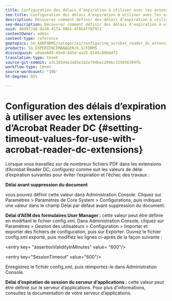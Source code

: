 ```yaml
---
title: Configuration des délais d’expiration à utiliser avec les extensions d’Acrobat Reader DC
seo-title: Configuration des délais d’expiration à utiliser avec les extensions d’Acrobat Reader DC
description: Découvrez comment définir des délais d’expiration à utiliser avec les extensions d’Acrobat Reader DC.
seo-description: Découvrez comment définir des délais d’expiration à utiliser avec les extensions d’Acrobat Reader DC.
uuid: d6d072a0-0a30-417a-98b1-df8b4ff8f911
contentOwner: admin
content-type: reference
geptopics: SG_AEMFORMS/categories/configuring_acrobat_reader_dc_extensions
products: SG_EXPERIENCEMANAGER/6.5/FORMS
discoiquuid: a9aeeb89-45e9-4d5d-aa25-8145c89b64f2
translation-type: tm+mt
source-git-commit: a3c303d4e3a85e1b2e794bec2006c335056309fb
workflow-type: tm+mt
source-wordcount: '195'
ht-degree: 85%

---
```



# Configuration des délais d’expiration à utiliser avec les extensions d’Acrobat Reader DC  {#setting-timeout-values-for-use-with-acrobat-reader-dc-extensions}

Lorsque vous travaillez sur de nombreux fichiers PDF dans les extensions d’Acrobat Reader DC, configurez comme suit les valeurs de délai d’expiration suivantes pour éviter l’expiration et l’échec des travaux :

**Délai avant suppression du document**

vous pouvez définir cette valeur dans Administration Console. Cliquez sur Paramètres > Paramètres de Core System > Configurations, puis indiquez une valeur dans le champ Délai par défaut avant suppression du document.

**Délai d’AEM des formulaires User Manager :** cette valeur peut être définie en modifiant le fichier config.xml. Dans Administration Console, cliquez sur Paramètres > Gestion des utilisateurs > Configuration > Importer et exporter des fichiers de configuration, puis sur Exporter. Ouvrez le fichier config.xml exporté, puis modifiez les lignes ci-après de la façon suivante :

&lt;entry key= &quot;assertionValidityInMinutes&quot; value= &quot;600&quot;/>

&lt;entry key=&quot;SessionTimeout&quot; value=&quot;600&quot;/>

Enregistrez le fichier config.xml, puis réimportez-le dans Administration Console.

**Délai d’expiration de session du serveur d’applications :** cette valeur peut être définie sur le serveur d’applications. Pour plus d’informations, consultez la documentation de votre serveur d’applications.
